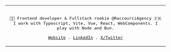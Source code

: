 <div align="center">
  <table>
    <tr>
    <td>
  <p align="center">
    <samp>
      <br/>
      👨‍💻 Frontend developer & Fullstack rookie @RaccourciAgency 🇫🇷<br/>
      I work with Typescript, Vite, Vue, React, WebComponents. I play with Node and Bun. <br/>
      <br/>
      <a href="https://www.xavhm.foo" target="_blank" rel="noopener noreferer">Website</a> .
      <a href="https://www.linkedin.com/in/xavhm/" target="_blank" rel="noopener noreferer">LinkedIn</a> .
      <a href="https://x.com/_xavhm" target="_blank" rel="noopener noreferer">X/Twitter</a>
    </samp>
  </p>
  </td>
  </tr>
  </table>
</div>
